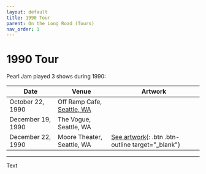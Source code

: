 ```yaml
---
layout: default
title: 1990 Tour
parent: On the Long Road (Tours)
nav_order: 1
---
```


# 1990 Tour

Pearl Jam played 3 shows during 1990:

| Date | Venue | Artwork |
| ---- | ----- | ------- |
| October 22, 1990 | Off Ramp Cafe, [Seattle, WA](https://pearljamopedia.ml/docs/Notable-Mentions/Locations/Seattle-WA) | 
| December 19, 1990 | The Vogue, Seattle, WA | 
| December 22, 1990 | Moore Theater, Seattle, WA | [See artwork](https://pearljamopedia.ml/artwork/1990/12-22-90.jpg){: .btn .btn-outline target="_blank"}

---------------------------------------------------------------------------------

Text
